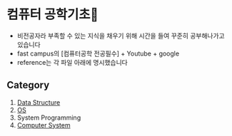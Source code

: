 # 컴퓨터 공학기초&#127752;


- 비전공자라 부족할 수 있는 지식을 채우기 위해 시간을 들여 꾸준히 공부해나가고 있습니다
- fast campus의 [컴퓨터공학 전공필수] + Youtube + google
- reference는 각 파일 아래에 명시했습니다


## Category
1. [Data Structure](https://github.com/yooooonk/TIL/tree/master/Computer%20Science/DataStructure)
2. [OS](https://github.com/yooooonk/TIL/tree/master/Computer%20Science/OS)
3. System Programming
4. [Computer System](https://github.com/yooooonk/TIL/tree/master/Computer%20Science/ComputerSystem)

